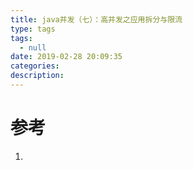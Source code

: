 ```yaml
---
title: java并发（七）：高并发之应用拆分与限流
type: tags
tags:
  - null
date: 2019-02-28 20:09:35
categories:
description:
---
```


# 参考 #
1. 
